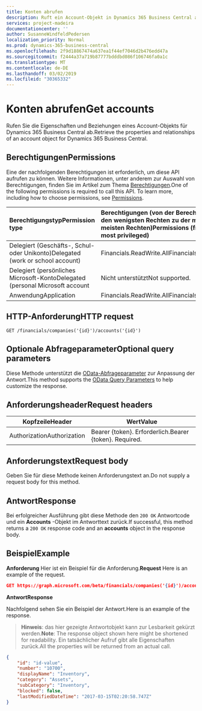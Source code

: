 ```yaml
---
title: Konten abrufen
description: Ruft ein Account-Objekt in Dynamics 365 Business Central ab.
services: project-madeira
documentationcenter: ''
author: SusanneWindfeldPedersen
localization_priority: Normal
ms.prod: dynamics-365-business-central
ms.openlocfilehash: 2f9d18867474a637ea1f44ef7046d2b476edd47a
ms.sourcegitcommit: f2444a37a719b87777bdddbd086f106746fa0a1c
ms.translationtype: MT
ms.contentlocale: de-DE
ms.lasthandoff: 03/02/2019
ms.locfileid: "30365332"
---
```

# <a name="get-accounts"></a><span data-ttu-id="98a0f-103">Konten abrufen</span><span class="sxs-lookup"><span data-stu-id="98a0f-103">Get accounts</span></span>
<span data-ttu-id="98a0f-104">Rufen Sie die Eigenschaften und Beziehungen eines Account-Objekts für Dynamics 365 Business Central ab.</span><span class="sxs-lookup"><span data-stu-id="98a0f-104">Retrieve the properties and relationships of an account object for Dynamics 365 Business Central.</span></span>

## <a name="permissions"></a><span data-ttu-id="98a0f-105">Berechtigungen</span><span class="sxs-lookup"><span data-stu-id="98a0f-105">Permissions</span></span>
<span data-ttu-id="98a0f-p101">Eine der nachfolgenden Berechtigungen ist erforderlich, um diese API aufrufen zu können. Weitere Informationen, unter anderem zur Auswahl von Berechtigungen, finden Sie im Artikel zum Thema [Berechtigungen](/graph/permissions-reference).</span><span class="sxs-lookup"><span data-stu-id="98a0f-p101">One of the following permissions is required to call this API. To learn more, including how to choose permissions, see [Permissions](/graph/permissions-reference).</span></span>

|<span data-ttu-id="98a0f-108">Berechtigungstyp</span><span class="sxs-lookup"><span data-stu-id="98a0f-108">Permission type</span></span> |<span data-ttu-id="98a0f-109">Berechtigungen (von der Berechtigung mit den wenigsten Rechten zu der mit den meisten Rechten)</span><span class="sxs-lookup"><span data-stu-id="98a0f-109">Permissions (from least to most privileged)</span></span>|
|:---------------|:------------------------------------------|
|<span data-ttu-id="98a0f-110">Delegiert (Geschäfts-, Schul- oder Unikonto)</span><span class="sxs-lookup"><span data-stu-id="98a0f-110">Delegated (work or school account)</span></span>|<span data-ttu-id="98a0f-111">Financials.ReadWrite.All</span><span class="sxs-lookup"><span data-stu-id="98a0f-111">Financials.ReadWrite.All</span></span> |
|<span data-ttu-id="98a0f-112">Delegiert (persönliches Microsoft-Konto</span><span class="sxs-lookup"><span data-stu-id="98a0f-112">Delegated (personal Microsoft account</span></span>|<span data-ttu-id="98a0f-113">Nicht unterstützt</span><span class="sxs-lookup"><span data-stu-id="98a0f-113">Not supported.</span></span>|
|<span data-ttu-id="98a0f-114">Anwendung</span><span class="sxs-lookup"><span data-stu-id="98a0f-114">Application</span></span>|<span data-ttu-id="98a0f-115">Financials.ReadWrite.All</span><span class="sxs-lookup"><span data-stu-id="98a0f-115">Financials.ReadWrite.All</span></span>|


## <a name="http-request"></a><span data-ttu-id="98a0f-116">HTTP-Anforderung</span><span class="sxs-lookup"><span data-stu-id="98a0f-116">HTTP request</span></span>
```
GET /financials/companies('{id}')/accounts('{id}')
```

## <a name="optional-query-parameters"></a><span data-ttu-id="98a0f-117">Optionale Abfrageparameter</span><span class="sxs-lookup"><span data-stu-id="98a0f-117">Optional query parameters</span></span>
<span data-ttu-id="98a0f-118">Diese Methode unterstützt die [OData-Abfrageparameter](/graph/query-parameters) zur Anpassung der Antwort.</span><span class="sxs-lookup"><span data-stu-id="98a0f-118">This method supports the [OData Query Parameters](/graph/query-parameters) to help customize the response.</span></span>

## <a name="request-headers"></a><span data-ttu-id="98a0f-119">Anforderungsheader</span><span class="sxs-lookup"><span data-stu-id="98a0f-119">Request headers</span></span>
|<span data-ttu-id="98a0f-120">Kopfzeile</span><span class="sxs-lookup"><span data-stu-id="98a0f-120">Header</span></span>|<span data-ttu-id="98a0f-121">Wert</span><span class="sxs-lookup"><span data-stu-id="98a0f-121">Value</span></span>|
|------|-----|
|<span data-ttu-id="98a0f-122">Authorization</span><span class="sxs-lookup"><span data-stu-id="98a0f-122">Authorization</span></span>  |<span data-ttu-id="98a0f-p102">Bearer {token}. Erforderlich.</span><span class="sxs-lookup"><span data-stu-id="98a0f-p102">Bearer {token}. Required.</span></span> |

## <a name="request-body"></a><span data-ttu-id="98a0f-125">Anforderungstext</span><span class="sxs-lookup"><span data-stu-id="98a0f-125">Request body</span></span>
<span data-ttu-id="98a0f-126">Geben Sie für diese Methode keinen Anforderungstext an.</span><span class="sxs-lookup"><span data-stu-id="98a0f-126">Do not supply a request body for this method.</span></span>

## <a name="response"></a><span data-ttu-id="98a0f-127">Antwort</span><span class="sxs-lookup"><span data-stu-id="98a0f-127">Response</span></span>
<span data-ttu-id="98a0f-128">Bei erfolgreicher Ausführung gibt diese Methode den `200 OK` Antwortcode und ein **Accounts** -Objekt im Antworttext zurück.</span><span class="sxs-lookup"><span data-stu-id="98a0f-128">If successful, this method returns a `200 OK` response code and an **accounts** object in the response body.</span></span>

## <a name="example"></a><span data-ttu-id="98a0f-129">Beispiel</span><span class="sxs-lookup"><span data-stu-id="98a0f-129">Example</span></span>

<span data-ttu-id="98a0f-130">**Anforderung** Hier ist ein Beispiel für die Anforderung.</span><span class="sxs-lookup"><span data-stu-id="98a0f-130">**Request** Here is an example of the request.</span></span>

```json
GET https://graph.microsoft.com/beta/financials/companies('{id}')/accounts('{id}')
```

<span data-ttu-id="98a0f-131">**Antwort**</span><span class="sxs-lookup"><span data-stu-id="98a0f-131">**Response**</span></span>

<span data-ttu-id="98a0f-132">Nachfolgend sehen Sie ein Beispiel der Antwort.</span><span class="sxs-lookup"><span data-stu-id="98a0f-132">Here is an example of the response.</span></span> 

> <span data-ttu-id="98a0f-133">**Hinweis**: das hier gezeigte Antwortobjekt kann zur Lesbarkeit gekürzt werden.</span><span class="sxs-lookup"><span data-stu-id="98a0f-133">**Note**: The response object shown here might be shortened for readability.</span></span> <span data-ttu-id="98a0f-134">Ein tatsächlicher Aufruf gibt alle Eigenschaften zurück.</span><span class="sxs-lookup"><span data-stu-id="98a0f-134">All the properties will be returned from an actual call.</span></span>

```json
{
    "id": "id-value",
    "number": "10700",
    "displayName": "Inventory",
    "category": "Assets",
    "subCategory": "Inventory",
    "blocked": false,
    "lastModifiedDateTime": "2017-03-15T02:20:58.747Z"
}
```
